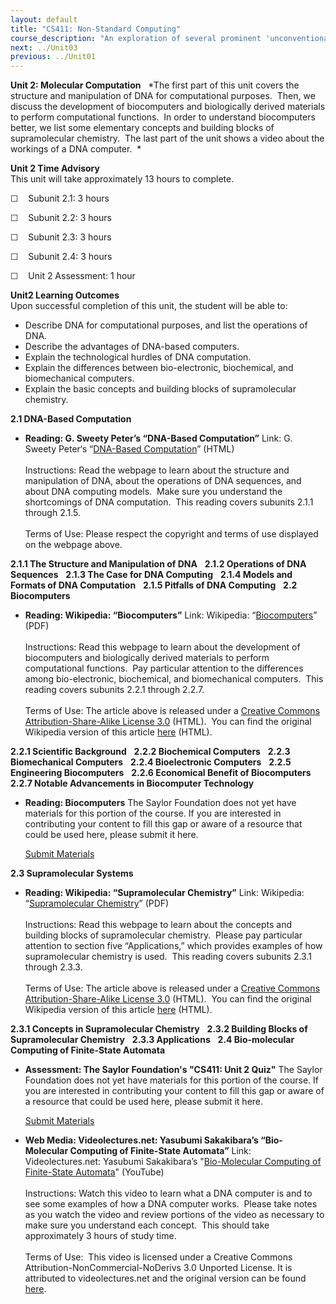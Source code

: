 ```yaml
---
layout: default
title: "CS411: Non-Standard Computing"
course_description: "An exploration of several prominent 'unconventional' computational methods and theories, including quantum computation, DNA and molecular computation, genetic algorithms, and cellular automata."
next: ../Unit03
previous: ../Unit01
---
```

**Unit 2: Molecular Computation** <span id="2"></span> 
*The first part of this unit covers the structure and manipulation of
DNA for computational purposes.  Then, we discuss the development of
biocomputers and biologically derived materials to perform computational
functions.  In order to understand biocomputers better, we list some
elementary concepts and building blocks of supramolecular chemistry. 
The last part of the unit shows a video about the workings of a DNA
computer.  *

**Unit 2 Time Advisory**  
This unit will take approximately 13 hours to complete.

☐    Subunit 2.1: 3 hours

☐    Subunit 2.2: 3 hours

☐    Subunit 2.3: 3 hours

☐    Subunit 2.4: 3 hours

☐    Unit 2 Assessment: 1 hour

**Unit2 Learning Outcomes**  
Upon successful completion of this unit, the student will be able to:

-   Describe DNA for computational purposes, and list the operations of
    DNA.
-   Describe the advantages of DNA-based computers.
-   Explain the technological hurdles of DNA computation.
-   Explain the differences between bio-electronic, biochemical, and
    biomechanical computers.
-   Explain the basic concepts and building blocks of supramolecular
    chemistry.

**2.1 DNA-Based Computation** <span id="2.1"></span> 
-   **Reading: G. Sweety Peter’s “DNA-Based Computation”**
    Link: G. Sweety Peter‘s “[DNA-Based
    Computation](http://www.peterindia.net/DNAComputingArticle.html)”
    (HTML)  
        
     Instructions: Read the webpage to learn about the structure and
    manipulation of DNA, about the operations of DNA sequences, and
    about DNA computing models.  Make sure you understand the
    shortcomings of DNA computation.  This reading covers subunits 2.1.1
    through 2.1.5.  
        
     Terms of Use: Please respect the copyright and terms of use
    displayed on the webpage above.

**2.1.1 The Structure and Manipulation of DNA** <span
id="2.1.1"></span> 
**2.1.2 Operations of DNA Sequences** <span id="2.1.2"></span> 
**2.1.3 The Case for DNA Computing** <span id="2.1.3"></span> 
**2.1.4 Models and Formats of DNA Computation** <span
id="2.1.4"></span> 
**2.1.5 Pitfalls of DNA Computing** <span id="2.1.5"></span> 
**2.2 Biocomputers** <span id="2.2"></span> 
-   **Reading: Wikipedia: “Biocomputers”**
    Link: Wikipedia:
    “[Biocomputers](http://www.saylor.org/site/wp-content/uploads/2011/06/CS411-2.2.pdf)”
    (PDF)  
        
     Instructions: Read this webpage to learn about the development of
    biocomputers and biologically derived materials to perform
    computational functions.  Pay particular attention to the
    differences among bio-electronic, biochemical, and biomechanical
    computers.  This reading covers subunits 2.2.1 through 2.2.7.  
        
     Terms of Use: The article above is released under a [Creative
    Commons Attribution-Share-Alike License
    3.0](http://creativecommons.org/licenses/by-sa/3.0/) (HTML).  You
    can find the original Wikipedia version of this article
    [here](http://en.wikipedia.org/wiki/Biocomputers) (HTML).

**2.2.1 Scientific Background** <span id="2.2.1"></span> 
**2.2.2 Biochemical Computers** <span id="2.2.2"></span> 
**2.2.3 Biomechanical Computers** <span id="2.2.3"></span> 
**2.2.4 Bioelectronic Computers** <span id="2.2.4"></span> 
**2.2.5 Engineering Biocomputers** <span id="2.2.5"></span> 
**2.2.6 Economical Benefit of Biocomputers** <span id="2.2.6"></span> 
**2.2.7 Notable Advancements in Biocomputer Technology** <span
id="2.2.7"></span> 
-   **Reading: Biocomputers**
    The Saylor Foundation does not yet have materials for this portion
    of the course. If you are interested in contributing your content to
    fill this gap or aware of a resource that could be used here, please
    submit it here.

    [Submit Materials](/contribute/)

**2.3 Supramolecular Systems** <span id="2.3"></span> 
-   **Reading: Wikipedia: “Supramolecular Chemistry”**
    Link: Wikipedia: “[Supramolecular
    Chemistry](http://www.saylor.org/site/wp-content/uploads/2011/05/Supramolecular-chemistry.pdf)”
    (PDF)  
        
     Instructions: Read this webpage to learn about the concepts and
    building blocks of supramolecular chemistry.  Please pay particular
    attention to section five “Applications,” which provides examples of
    how supramolecular chemistry is used.  This reading covers subunits
    2.3.1 through 2.3.3.  
        
     Terms of Use: The article above is released under a [Creative
    Commons Attribution-Share-Alike License
    3.0](http://creativecommons.org/licenses/by-sa/3.0/) (HTML).  You
    can find the original Wikipedia version of this article
    [here](http://en.wikipedia.org/wiki/Supramolecular_chemistry) (HTML).

**2.3.1 Concepts in Supramolecular Chemistry** <span id="2.3.1"></span> 
**2.3.2 Building Blocks of Supramolecular Chemistry** <span
id="2.3.2"></span> 
**2.3.3 Applications** <span id="2.3.3"></span> 
**2.4 Bio-molecular Computing of Finite-State Automata** <span
id="2.4"></span> 
-   **Assessment: The Saylor Foundation's "CS411: Unit 2 Quiz"**
    The Saylor Foundation does not yet have materials for this portion
    of the course. If you are interested in contributing your content to
    fill this gap or aware of a resource that could be used here, please
    submit it here.

    [Submit Materials](/contribute/)

-   **Web Media: Videolectures.net: Yasubumi Sakakibara’s “Bio-Molecular
    Computing of Finite-State Automata”**
    Link: Videolectures.net: Yasubumi Sakakibara’s "[Bio-Molecular
    Computing of Finite-State
    Automata](http://www.youtube.com/watch?v=swO9GDEVMig)" (YouTube)  
        
     Instructions: Watch this video to learn what a DNA computer is and
    to see some examples of how a DNA computer works.  Please take notes
    as you watch the video and review portions of the video as necessary
    to make sure you understand each concept.  This should take
    approximately 3 hours of study time.  
        
     Terms of Use:  This video is licensed under a Creative Commons
    Attribution-NonCommercial-NoDerivs 3.0 Unported License. It is
    attributed to videolectures.net and the original version can be
    found [here](http://videolectures.net/icgi08_sakakibara_bmc/).


